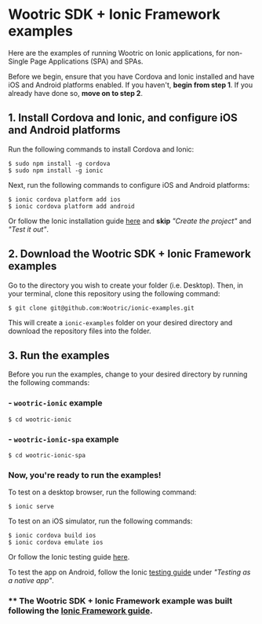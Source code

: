 # Wootric SDK + Ionic Framework examples

Here are the examples of running Wootric on Ionic applications, for non-Single Page Applications (SPA) and SPAs.

Before we begin, ensure that you have Cordova and Ionic installed and have iOS and Android platforms enabled. If you haven't, **begin from step 1**. If you already have done so, **move on to step 2**.

## 1. Install Cordova and Ionic, and configure iOS and Android platforms
Run the following commands to install Cordova and Ionic:
```
$ sudo npm install -g cordova
$ sudo npm install -g ionic
```

Next, run the following commands to configure iOS and Android platforms:
```
$ ionic cordova platform add ios
$ ionic cordova platform add android
```

Or follow the Ionic installation guide [here](https://ionicframework.com/docs/v1/guide/installation.html) and **skip** *"Create the project"* and *"Test it out"*.


## 2. Download the Wootric SDK + Ionic Framework examples

Go to the directory you wish to create your folder (i.e. Desktop). Then, in your terminal, clone this repository using the following command:
```
$ git clone git@github.com:Wootric/ionic-examples.git
```
This will create a `ionic-examples` folder on your desired directory and download the repository files into the folder.
 

## 3. Run the examples

Before you run the examples, change to your desired directory by running the following commands:

### - `wootric-ionic` example
```
$ cd wootric-ionic
```

### - `wootric-ionic-spa` example
```
$ cd wootric-ionic-spa
```

### Now, you're ready to run the examples!

To test on a desktop browser, run the following command:
```
$ ionic serve
```

To test on an iOS simulator, run the following commands:
```
$ ionic cordova build ios
$ ionic cordova emulate ios
```

Or follow the Ionic testing guide [here](https://ionicframework.com/docs/v1/guide/testing.html).



To test the app on Android, follow the Ionic [testing guide](https://ionicframework.com/docs/v1/guide/testing.html) under *"Testing as a native app"*.


### ** The Wootric SDK + Ionic Framework example was built following the [Ionic Framework guide](https://ionicframework.com/docs/v1/guide/).
